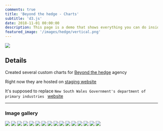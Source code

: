 ```yaml
---
comments: true
title: 'Beyond the hedge - Charts'
subtitle: 'd3.js'
date: 2018-11-01 00:00:00
description: This page is a demo that shows everything you can do inside portfolio and blog posts.
featured_image: '/images/hedge/vertical.png'
---
```


![](/images/hedge/4.png)

## Details





 Created several  custom charts for  [Beyond the hedge](https://www.beyondthehedgecreative.com/) agency 


Right now they are hosted on [staging website](http://pdi2018.bthstaging2.net/pages/homepage.php)


It's supposed to replace  `New South Wales Government's department of primary industries ` 
[website](https://www.dpi.nsw.gov.au/agriculture)

---

### Image gallery


<div class="gallery" data-columns="3">
	<img src="/images/hedge/1.png">
	<img src="/images/hedge/2.png">
	<img src="/images/hedge/4.png">
	<img src="/images/hedge/5.png">
	<img src="/images/hedge/6.png">
	<img src="/images/hedge/7.png">
	<img src="/images/hedge/8.png">
	<img src="/images/hedge/9.png">
	<img src="/images/hedge/10.png">
	<img src="/images/hedge/11.png">
	<img src="/images/hedge/12.png">
	<img src="/images/hedge/13.png">
	<img src="/images/hedge/14.png">
	<img src="/images/hedge/15.png">
	<img src="/images/hedge/16.png">
	<img src="/images/hedge/17.png">
	
</div>




